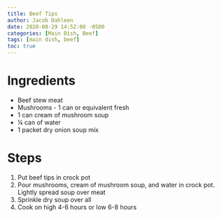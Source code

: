 ```yaml
---
title: Beef Tips
author: Jacob Dahleen
date: 2020-08-29 14:52:00 -0500
categories: [Main Dish, Beef]
tags: [main dish, beef]
toc: true
---
```


# Ingredients

- Beef stew meat
- Mushrooms - 1 can or equivalent fresh
- 1 can cream of mushroom soup
- &frac14; can of water
- 1 packet dry onion soup mix

# Steps

1. Put beef tips in crock pot
1. Pour mushrooms, cream of mushroom soup, and water in crock pot. Lightly spread soup over meat
1. Sprinkle dry soup over all
1. Cook on high 4-6 hours or low 6-8 hours
